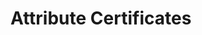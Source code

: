 ﻿# Attribute Certificates

<!-- link to version in Portuguese -->
<div data-alt-locales="pt-br"></div>
